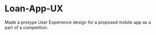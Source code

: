 # Loan-App-UX
Made a protype User Experience design for a proposed mobile app as a part of a competition. 
